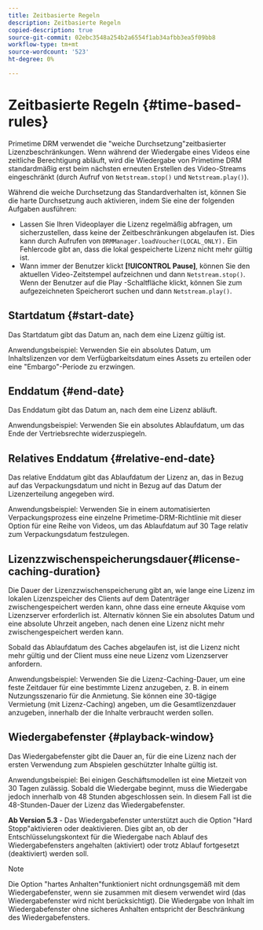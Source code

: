 ```yaml
---
title: Zeitbasierte Regeln
description: Zeitbasierte Regeln
copied-description: true
source-git-commit: 02ebc3548a254b2a6554f1ab34afbb3ea5f09bb8
workflow-type: tm+mt
source-wordcount: '523'
ht-degree: 0%

---
```


# Zeitbasierte Regeln {#time-based-rules}

Primetime DRM verwendet die &quot;weiche Durchsetzung&quot;zeitbasierter Lizenzbeschränkungen. Wenn während der Wiedergabe eines Videos eine zeitliche Berechtigung abläuft, wird die Wiedergabe von Primetime DRM standardmäßig erst beim nächsten erneuten Erstellen des Video-Streams eingeschränkt (durch Aufruf von `Netstream.stop()` und `Netstream.play()`).

Während die weiche Durchsetzung das Standardverhalten ist, können Sie die harte Durchsetzung auch aktivieren, indem Sie eine der folgenden Aufgaben ausführen:

* Lassen Sie Ihren Videoplayer die Lizenz regelmäßig abfragen, um sicherzustellen, dass keine der Zeitbeschränkungen abgelaufen ist. Dies kann durch Aufrufen von `DRMManager.loadVoucher(LOCAL_ONLY).` Ein Fehlercode gibt an, dass die lokal gespeicherte Lizenz nicht mehr gültig ist.
* Wann immer der Benutzer klickt **[!UICONTROL Pause]**, können Sie den aktuellen Video-Zeitstempel aufzeichnen und dann `Netstream.stop()`. Wenn der Benutzer auf die Play -Schaltfläche klickt, können Sie zum aufgezeichneten Speicherort suchen und dann `Netstream.play()`.

## Startdatum {#start-date}

Das Startdatum gibt das Datum an, nach dem eine Lizenz gültig ist.

Anwendungsbeispiel: Verwenden Sie ein absolutes Datum, um Inhaltslizenzen vor dem Verfügbarkeitsdatum eines Assets zu erteilen oder eine &quot;Embargo&quot;-Periode zu erzwingen.

## Enddatum {#end-date}

Das Enddatum gibt das Datum an, nach dem eine Lizenz abläuft.

Anwendungsbeispiel: Verwenden Sie ein absolutes Ablaufdatum, um das Ende der Vertriebsrechte widerzuspiegeln.

## Relatives Enddatum {#relative-end-date}

Das relative Enddatum gibt das Ablaufdatum der Lizenz an, das in Bezug auf das Verpackungsdatum und nicht in Bezug auf das Datum der Lizenzerteilung angegeben wird.

Anwendungsbeispiel: Verwenden Sie in einem automatisierten Verpackungsprozess eine einzelne Primetime-DRM-Richtlinie mit dieser Option für eine Reihe von Videos, um das Ablaufdatum auf 30 Tage relativ zum Verpackungsdatum festzulegen.

## Lizenzzwischenspeicherungsdauer{#license-caching-duration}

Die Dauer der Lizenzzwischenspeicherung gibt an, wie lange eine Lizenz im lokalen Lizenzspeicher des Clients auf dem Datenträger zwischengespeichert werden kann, ohne dass eine erneute Akquise vom Lizenzserver erforderlich ist. Alternativ können Sie ein absolutes Datum und eine absolute Uhrzeit angeben, nach denen eine Lizenz nicht mehr zwischengespeichert werden kann.

Sobald das Ablaufdatum des Caches abgelaufen ist, ist die Lizenz nicht mehr gültig und der Client muss eine neue Lizenz vom Lizenzserver anfordern.

Anwendungsbeispiel: Verwenden Sie die Lizenz-Caching-Dauer, um eine feste Zeitdauer für eine bestimmte Lizenz anzugeben, z. B. in einem Nutzungsszenario für die Anmietung. Sie können eine 30-tägige Vermietung (mit Lizenz-Caching) angeben, um die Gesamtlizenzdauer anzugeben, innerhalb der die Inhalte verbraucht werden sollen.

## Wiedergabefenster {#playback-window}

Das Wiedergabefenster gibt die Dauer an, für die eine Lizenz nach der ersten Verwendung zum Abspielen geschützter Inhalte gültig ist.

Anwendungsbeispiel: Bei einigen Geschäftsmodellen ist eine Mietzeit von 30 Tagen zulässig. Sobald die Wiedergabe beginnt, muss die Wiedergabe jedoch innerhalb von 48 Stunden abgeschlossen sein. In diesem Fall ist die 48-Stunden-Dauer der Lizenz das Wiedergabefenster.

**Ab Version 5.3** - Das Wiedergabefenster unterstützt auch die Option &quot;Hard Stopp&quot;aktivieren oder deaktivieren. Dies gibt an, ob der Entschlüsselungskontext für die Wiedergabe nach Ablauf des Wiedergabefensters angehalten (aktiviert) oder trotz Ablauf fortgesetzt (deaktiviert) werden soll.

>[!NOTE]
>
>Die Option &quot;hartes Anhalten&quot;funktioniert nicht ordnungsgemäß mit dem Wiedergabefenster, wenn sie zusammen mit diesem verwendet wird (das Wiedergabefenster wird nicht berücksichtigt). Die Wiedergabe von Inhalt im Wiedergabefenster ohne sicheres Anhalten entspricht der Beschränkung des Wiedergabefensters.

